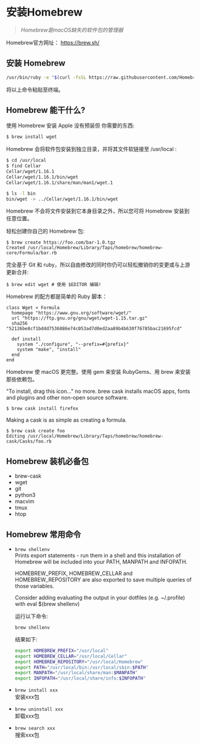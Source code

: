 # 安装Homebrew
> *Homebrew是macOS缺失的软件包的管理器*   

Homebrew官方网址： https://brew.sh/   

## 安装 Homebrew
```bash
/usr/bin/ruby -e "$(curl -fsSL https://raw.githubusercontent.com/Homebrew/install/master/install)"
```   
将以上命令粘贴至终端。   

## Homebrew 能干什么?   

使用 Homebrew 安装 Apple 没有预装但 你需要的东西:   
```bash
$ brew install wget
```   
Homebrew 会将软件包安装到独立目录，并将其文件软链接至 /usr/local :   
```bash
$ cd /usr/local
$ find Cellar
Cellar/wget/1.16.1
Cellar/wget/1.16.1/bin/wget
Cellar/wget/1.16.1/share/man/man1/wget.1

$ ls -l bin
bin/wget -> ../Cellar/wget/1.16.1/bin/wget
```

Homebrew 不会将文件安装到它本身目录之外，所以您可将 Homebrew 安装到任意位置。   

轻松创建你自己的 Homebrew 包:   
```
$ brew create https://foo.com/bar-1.0.tgz
Created /usr/local/Homebrew/Library/Taps/homebrew/homebrew-core/Formula/bar.rb
```

完全基于 Git 和 ruby，所以自由修改的同时你仍可以轻松撤销你的变更或与上游更新合并:   
```basj
$ brew edit wget # 使用 $EDITOR 编辑!
```

Homebrew 的配方都是简单的 Ruby 脚本：
```vim
class Wget < Formula
  homepage "https://www.gnu.org/software/wget/"
  url "https://ftp.gnu.org/gnu/wget/wget-1.15.tar.gz"
  sha256 "52126be8cf1bddd7536886e74c053ad7d0ed2aa89b4b630f76785bac21695fcd"

  def install
    system "./configure", "--prefix=#{prefix}"
    system "make", "install"
  end
end
```
Homebrew 使 macOS 更完整。使用 gem 来安装 RubyGems、用 brew 来安装那些依赖包。   

"To install, drag this icon..." no more. brew cask installs macOS apps, fonts and plugins and other non-open source software.   
```bash
$ brew cask install firefox
```

Making a cask is as simple as creating a formula.   
```
$ brew cask create foo
Editing /usr/local/Homebrew/Library/Taps/homebrew/homebrew-cask/Casks/foo.rb
```

## Homebrew 装机必备包
- brew-cask
- wget
- git
- python3
- macvim
- tmux
- htop

## Homebrew 常用命令    
- `brew shellenv`    
  Prints export statements - run them in a shell and this installation of Homebrew will be included into your PATH, MANPATH and INFOPATH.    

  HOMEBREW_PREFIX, HOMEBREW_CELLAR and HOMEBREW_REPOSITORY are also exported to save multiple queries of those variables.    

  Consider adding evaluating the output in your dotfiles (e.g. ~/.profile) with eval $(brew shellenv)    

  运行以下命令:    
  ```
  brew shellenv
  ```
  结果如下:    
  ```bash
  export HOMEBREW_PREFIX="/usr/local"
  export HOMEBREW_CELLAR="/usr/local/Cellar"
  export HOMEBREW_REPOSITORY="/usr/local/Homebrew"
  export PATH="/usr/local/bin:/usr/local/sbin:$PATH"
  export MANPATH="/usr/local/share/man:$MANPATH"
  export INFOPATH="/usr/local/share/info:$INFOPATH"
  ```
- `brew install xxx`    
  安装xxx包    
- `brew uninstall xxx`    
  卸载xxx包    
- `brew search xxx`    
  搜索xxx包     